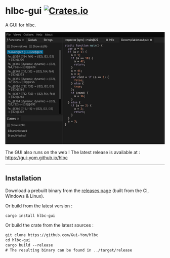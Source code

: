 # hlbc-gui [![Crates.io](https://img.shields.io/crates/v/hlbc-gui?label=hlbc-gui)](https://crates.io/crates/hlbc-gui)

A GUI for hlbc.

![screenshot](screenshot.png)

The GUI also runs on the web ! The latest release is available at : https://gui-yom.github.io/hlbc

---

## Installation

Download a prebuilt binary from the [releases page](https://github.com/Gui-Yom/hlbc/releases) (built from the CI,
Windows & Linux).

Or build from the latest version :

```shell
cargo install hlbc-gui
```

Or build the crate from the latest sources :

```shell
git clone https://github.com/Gui-Yom/hlbc
cd hlbc-gui
cargo build --release
# The resulting binary can be found in ../target/release
```
